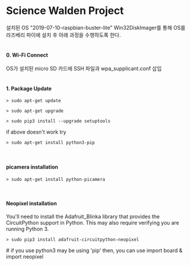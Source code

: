 # Science Walden Project

설치된 OS "2019-07-10-raspbian-buster-lite"
Win32DiskImager를 통해 OS를 라즈베리 파이에 설치 후 아래 과정을 수행하도록 한다.<br/>
<br/>

#### 0. Wi-Fi Connect

OS가 설치된 micro SD 카드에 SSH 파일과 wpa_supplicant.conf 삽입
<br/><br/>
  
#### 1. Package Update

    > sudo apt-get update

    > sudo apt-get upgrade

    > sudo pip3 install --upgrade setuptools

if above doesn't work try

    > sudo apt-get install python3-pip  
<br/>

#### picamera installation

    > sudo apt-get install python-picamera
<br/>

#### Neopixel installation

You'll need to install the Adafruit_Blinka library that provides the CircuitPython support in Python.
This may also require verifying you are running Python 3.

    > sudo pip3 install adafruit-circuitpython-neopixel

&#35; if you use python3 may be using 'pip'
then, you can use import board & import neopixel
